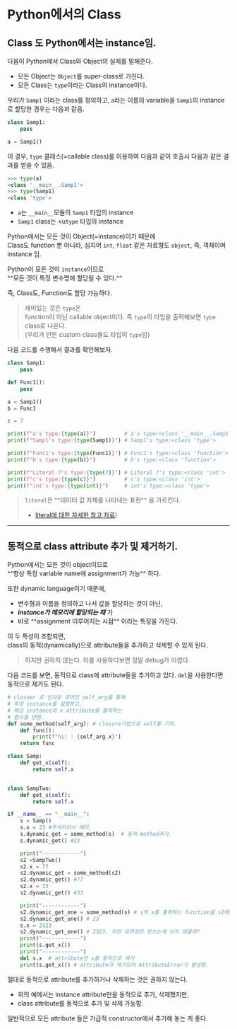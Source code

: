 # Python에서의 Class

## Class 도 Python에서는 instance임.

다음이 Python에서 Class와 Object의 실체를 말해준다.

* 모든 Object는 `Object`를 super-class로 가진다.
* 모든 Class는 `type`이라는 Class의 instance이다.

우리가 `Samp1` 이라는 class를 정의하고, `a`라는 이름의 variable을 `Samp1`의 instance로 할당한 경우는 다음과 같음.

```python
class Samp1:
    pass

a = Samp1()
```

이 경우, `type` 클래스(=callable class)를 이용하여 다음과 같이 호출시 다음과 같은 결과를 얻을 수 있음.

```python
>>> type(a)
<class '__main__.Samp1'>
>>> type(Samp1)
<class 'type'>
```

* `a`는 `__main__`모듈의 `Samp1` 타입의 instance
* `Samp1` class는 <u`type` 타입의 instance</u>

Python에서는 모든 것이 Object(=instance)이기 때문에  
Class도 function 뿐 아니라, 
심지어 `int`, `float` 같은 자료형도 `object`, 
즉, 객체이며 instance 임.  
  
Python이 모든 것이 `instance`이므로  
^^모든 것이 특정 변수명에 할당될 수 있다.^^

즉, Class도, Function도 할당 가능하다.

> 재미있는 것은 `type`은  
> function이 아닌 callable object이다. 
> 즉 `type`의 타입을 출력해보면 `type` class로 나온다.  
> (우리가 만든 custom class들도 타입이 `type`임)

다음 코드를 수행해서 결과를 확인해보자.

```python
class Samp1:
    pass

def Func1():
    pass

a = Samp1()
b = Func1

c = 7

print(f"a's type:{type(a)}")         # a's type:<class '__main__.Samp1'>
print(f"Samp1's type:{type(Samp1)}") # Samp1's type:<class 'type'>

print(f"Func1's type:{type(Func1)}") # Func1's type:<class 'function'>
print(f"b's type:{type(b)}")         # b's type:<class 'function'>

print(f"Literal 7's type:{type(7)}") # Literal 7's type:<class 'int'>
print(f"c's type:{type(c)}")         # c's type:<class 'int'>
print(f"int's type:{type(int)}")     # int's type:<class 'type'>
```

> `literal`은 ^^데이터 값 자체를 나타내는 표현^^ 을 가르킨다.  
> 
> * [literal에 대한 자세한 참고 자료](https://dsaint31.tistory.com/462))


---

## 동적으로 class attribute 추가 및 제거하기.

Python에서는 모든 것이 object이므로  
^^항상 특정 variable name에 assignment가 가능^^ 하다. 

또한 dynamic language이기 때문에, 

* 변수형과 이름을 정의하고 나서 값을 할당하는 것이 아닌, 
* ***instance가 메모리에 할당되는 때*** 가 
* 바로 ^^assignment 이루어지는 시점^^ 이라는 특징을 가진다.  

이 두 특성이 조합되면,  
class의 동적(dynamically)으로 attribute들을 추가하고 삭제할 수 있게 된다.

> 하지만 권하지 않는다. 이를 사용하다보면 정말 debug가 어렵다.

다음 코드를 보면, 동적으로 class에 attribute들을 추가하고 있다. `del`을 사용한다면 동적으로 제거도 된다.

```Python
# closuer 로 인자로 주어진 self_arg를 통해
# 특정 instance를 설정하고,
# 해당 instance의 x attribute를 출력하는 
# 함수를 반환.
def some_method(self_arg): # closure기법으로 self를 기억.
    def func():
        print(f"hi! : {self_arg.x}")
    return func

class Samp:
    def get_x(self):
        return self.x


class SampTwo:
    def get_x(self):
        return self.x

if __name__ == "__main__":
    s = Samp()
    s.x = 23 #주석처리시 에러.
    s.dynamic_get = some_method(s)  # 동적 method추가.
    s.dynamic_get() #23

    print("------------")
    s2 =SampTwo()
    s2.x = 77
    s2.dynamic_get = some_method(s2)
    s2.dynamic_get() #77
    s2.x = 33
    s2.dynamic_get() #33

    print("------------")
    s2.dynamic_get_one = some_method(s) # s의 x를 출력하는 function을 s2메서드로 등록.
    s2.dynamic_get_one() # 23
    s.x = 2323
    s2.dynamic_get_one() # 2323, 이런 유연성은 안쓰는게 낫지 않을까?
    print("------------")
    print(s.get_x())
    print("------------")
    del s.x  # attribute인 x를 동적으로 제거
    print(s.get_x()) # attribute가 제거되어 AttributeError가 발생함.
```

절대로 동적으로 attribute를 추가하거나 삭제하는 것은 권하지 않는다.

* 위의 예에서는 instance attribute만을 동적으로 추가, 삭제했지만,
* class attribute를 동적으로 추가 및 삭제 가능함.

일반적으로 모든 attribute 들은 가급적 constructor에서 추가해 놓는 게 좋다.
